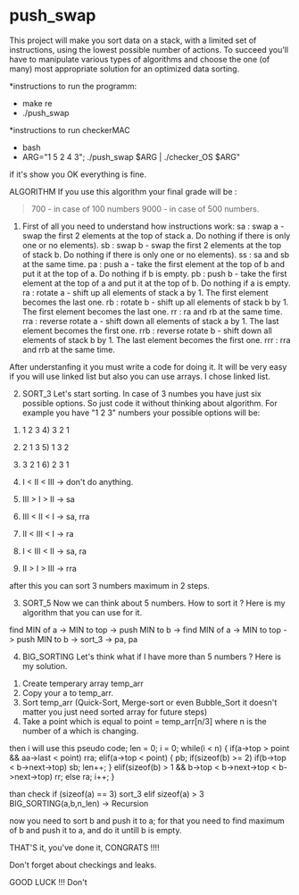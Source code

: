 # push_swap
This project will make you sort data on a stack, with a limited set of instructions, using
the lowest possible number of actions. To succeed you’ll have to manipulate various types of algorithms and choose the one (of many) most appropriate solution for an optimized data sorting.

*instructions to run the programm:
- make re
- ./push_swap <arguments>

*instructions to run checkerMAC

- bash
- ARG="1 5 2 4 3"; ./push_swap $ARG | ./checker_OS $ARG"

if it's show you OK everything is fine.

  
  
  ALGORITHM
  If you use this algorithm your final grade will be :
  >700 - in case of 100 numbers
  >9000 - in case of 500 numbers.
  
  1. First of all you need to understand how instructions work:
sa : swap a - swap the first 2 elements at the top of stack a. Do nothing if there
       is only one or no elements).
sb : swap b - swap the first 2 elements at the top of stack b. Do nothing if there
     is only one or no elements).
ss : sa and sb at the same time.
pa : push a - take the first element at the top of b and put it at the top of a. Do
     nothing if b is empty.
pb : push b - take the first element at the top of a and put it at the top of b. Do
     nothing if a is empty.
ra : rotate a - shift up all elements of stack a by 1. The first element becomes
     the last one.
rb : rotate b - shift up all elements of stack b by 1. The first element becomes
     the last one.
rr : ra and rb at the same time.
rra : reverse rotate a - shift down all elements of stack a by 1. The last element 
      becomes the first one.
rrb : reverse rotate b - shift down all elements of stack b by 1. The last element
      becomes the first one.
rrr : rra and rrb at the same time.
  
  After understanfing it you must write a code for doing it. It will be very easy if you will use linked list but also you can use arrays. I chose linked list.
  
  2. SORT_3
Let's start sorting. In case of 3 numbes you have just six possible options. So just code it without thinking about algorithm. For example you have "1 2 3" numbers your possible options will be:
  1) 1 2 3           4) 3 2 1
  2) 2 1 3           5) 1 3 2
  3) 3 2 1           6) 2 3 1
  
  1) I < II < III -> don't do anything.
  2) III > I > II -> sa
  3) III < II < I -> sa, rra
  4) II < III < I -> ra
  5) I < III < II -> sa, ra
  6) II > I > III -> rra
  
  
  after this you can sort 3 numbers maximum in 2 steps.
  
  
  3. SORT_5
  Now we can think about 5 numbers. How to sort it ?
  Here is my algorithm that you can use for it.
  
  find MIN of a -> MIN to top -> push MIN to b -> find MIN of a -> MIN to top -> push MIN to b -> sort_3 -> pa, pa
  
  
  4. BIG_SORTING
  Let's think what if I have more than 5 numbers ?
  Here is my solution.
  
  1) Create temperary array temp_arr
  2) Copy your a to temp_arr.
  3) Sort temp_arr (Quick-Sort, Merge-sort or even Bubble_Sort it doesn't matter you just need sorted array for future steps)
  4) Take a point which is equal to point = temp_arr[n/3] where n is the number of a which is changing.
  
  then i will use this pseudo code;
  len = 0;
i = 0;
while(i < n)
{
    if(a->top > point && aa->last < point)
    rra;
    elif(a->top < point)
    {
        pb;
        if(sizeof(b) >= 2)
            if(b->top < b->next->top)
            sb;
        len++;
    }
    elif(sizeof(b) > 1 && b->top < b->next->top < b->next->top)
        rr;
    else ra;
    i++;
} 
  
  than check
  if (sizeof(a) == 3)
  sort_3
  elif sizeof(a) > 3
   BIG_SORTING(a,b,n_len) -> Recursion
  
  now you need to sort b and push it to a;
  for that you need to find maximum of b and push it to a, and do it untill b is empty.
  
  THAT'S it, you've done it, CONGRATS !!!!
  
  Don't forget about checkings and leaks.
  
  GOOD LUCK !!!
  Don't
